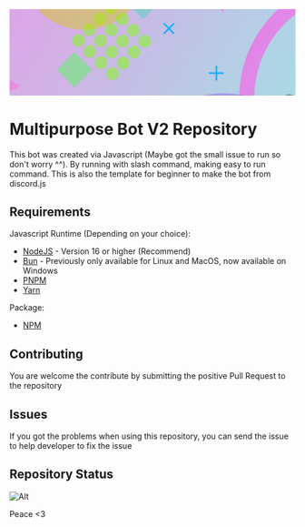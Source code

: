 ![Asset Example](/assets/Bg%20static%20(9300x2800).jpg)

# Multipurpose Bot V2 Repository
This bot was created via Javascript (Maybe got the small issue to run so don't worry ^^). By running with slash command, making easy to run command. This is also the template for beginner to make the bot from discord.js

## Requirements
Javascript Runtime (Depending on your choice):

- [NodeJS](https://nodejs.org/) - Version 16 or higher (Recommend)
- [Bun](https://bun.sh/) - Previously only available for Linux and MacOS, now available on Windows 
- [PNPM](https://pnpm.io/)
- [Yarn](https://yarnpkg.com/)

Package:
- [NPM](https://npmjs.com/)

## Contributing
You are welcome the contribute by submitting the positive Pull Request to the repository

## Issues
If you got the problems when using this repository, you can send the issue to help developer to fix the issue

## Repository Status

![Alt](https://repobeats.axiom.co/api/embed/b32fbc576839dd0c6b0afecc2d1728532c266d39.svg "Repobeats analytics image")

Peace <3
